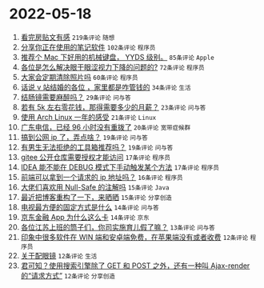 # 2022-05-18

1. [看完房贴文有感](https://www.v2ex.com/t/853624) `219条评论` `随想`
1. [分享你正在使用的笔记软件](https://www.v2ex.com/t/853646) `102条评论` `程序员`
1. [推荐个 Mac 下好用的机械键盘， YYDS 级别。](https://www.v2ex.com/t/853651) `85条评论` `Apple`
1. [各位是怎么解决眼干眼涩视力下降的问题的?](https://www.v2ex.com/t/853605) `72条评论` `程序员`
1. [大家会定期清除照片吗](https://www.v2ex.com/t/853648) `60条评论` `程序员`
1. [话说 v 站结婚的各位 ，家里都是咋管钱的](https://www.v2ex.com/t/853697) `34条评论` `生活`
1. [结肠镜需要麻醉吗？](https://www.v2ex.com/t/853643) `29条评论` `问与答`
1. [若有 5k 左右零花钱，那得需要多少的月薪？](https://www.v2ex.com/t/853657) `23条评论` `问与答`
1. [使用 Arch Linux 一年的感受](https://www.v2ex.com/t/853676) `21条评论` `Linux`
1. [广东电信，已经 96 小时没有重拨了](https://www.v2ex.com/t/853603) `20条评论` `宽带症候群`
1. [搞到公网 ip 了，弄点啥？](https://www.v2ex.com/t/853617) `19条评论` `问与答`
1. [有男生无法拒绝的工具箱推荐吗？](https://www.v2ex.com/t/853616) `19条评论` `问与答`
1. [gitee 公开仓库需要授权才能访问](https://www.v2ex.com/t/853642) `17条评论` `程序员`
1. [IDEA 能不能在 DEBUG 模式下手动触发某个方法](https://www.v2ex.com/t/853615) `17条评论` `程序员`
1. [前端可以拿到一个请求的 ip 地址吗？](https://www.v2ex.com/t/853644) `16条评论` `程序员`
1. [大佬们喜欢用 Null-Safe 的注解吗](https://www.v2ex.com/t/853721) `15条评论` `Java`
1. [最近把博客重构了一下，来晒晒](https://www.v2ex.com/t/853641) `15条评论` `分享创造`
1. [电视最方便的固定方式是什么](https://www.v2ex.com/t/853737) `14条评论` `问与答`
1. [京东金融 App 为什么这么卡](https://www.v2ex.com/t/853623) `14条评论` `京东`
1. [各位江苏上班的筒子们，你司实施育儿假了嘛？](https://www.v2ex.com/t/853618) `13条评论` `问与答`
1. [印象中很多软件在 WIN 端和安卓端免费，在苹果端没有或者收费](https://www.v2ex.com/t/853714) `12条评论` `程序员`
1. [关于配眼镜](https://www.v2ex.com/t/853706) `12条评论` `生活`
1. [君可知？使用搜索引擎除了 GET 和 POST 之外，还有一种叫 Ajax-render 的“请求方式”](https://www.v2ex.com/t/853664) `12条评论` `分享创造`

